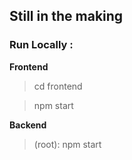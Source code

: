 <h2>Still in the making</h2> 


<h3>Run Locally :</h3>


**Frontend**

>cd frontend <br />

>npm start

**Backend**

> (root): npm start


